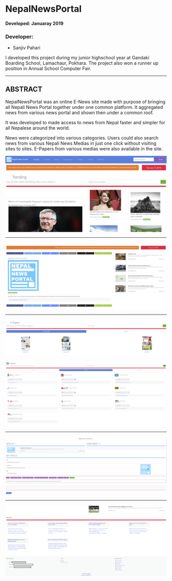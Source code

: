 # NepalNewsPortal


#### Developed: Januaray 2019

### Developer:

- Sanjiv Pahari

I developed this project during my junior highschool year at Gandaki Boarding School, Lamachaur, Pokhara. The project also won a runner up position in Annual School Computer Fair.



*********************************************************

## ABSTRACT

NepalNewsPortal was an online E-News site made with purpose of bringing all Nepali News Portal together under one common platform.
It aggregated news from various news portal and shown then under a common roof. 


It was developed to made access to news from Nepal faster and simpler for all Nepalese around the world.

News were categorized into various categories. Users could also search news from various Nepali News Medias in just one click without visiting sites to sites.
E-Papers from various medias were also available in the site.


![Screenshots](nepal%20news%20portal%20screenshot%2Ftrending%20news%20section.png)

****

![Screenshots](nepal%20news%20portal%20screenshot%2Fnews%20article.png)

****

![Screenshots](nepal%20news%20portal%20screenshot%2Fe-paper%20section.png)

![Screenshots](nepal%20news%20portal%20screenshot%2Fe-raido%20section.png)

****

![Screenshots](nepal%20news%20portal%20screenshot%2Fadmin%20article%20edit%20section.png)

****

![Screenshots](nepal%20news%20portal%20screenshot%2Flower%20portion%20of%20site.png)
